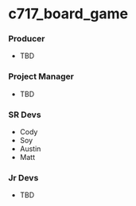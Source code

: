 # c717_board_game

### Producer
- TBD

### Project Manager
- TBD

### SR Devs
- Cody
- Soy
- Austin
- Matt

### Jr Devs
- TBD
